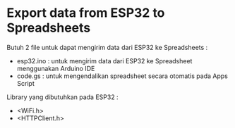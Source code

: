 # Export data from ESP32 to Spreadsheets
Butuh 2 file untuk dapat mengirim data dari ESP32 ke Spreadsheets :
-  esp32.ino    : untuk mengirim data dari ESP32 ke Spreadsheet menggunakan Arduino IDE
-  code.gs      : untuk mengendalikan spreadsheet secara otomatis pada Apps Script

Library yang dibutuhkan pada ESP32 :
- <WiFi.h>
- <HTTPClient.h>